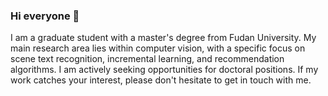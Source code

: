 ### Hi everyone 👋
I am a graduate student with a master's degree from Fudan University. My main research area lies within computer vision, with a specific focus on scene text recognition, incremental learning, and recommendation algorithms. I am actively seeking opportunities for doctoral positions. If my work catches your interest, please don't hesitate to get in touch with me.

<!--
**simplify23/simplify23** is a ✨ _special_ ✨ repository because its `README.md` (this file) appears on your GitHub profile.

Here are some ideas to get you started:

- 🔭 I’m currently working on ...
- 🌱 I’m currently learning ...
- 👯 I’m looking to collaborate on ...
- 🤔 I’m looking for help with ...
- 💬 Ask me about ...
- 📫 How to reach me: ...
- 😄 Pronouns: ...
- ⚡ Fun fact: ...
-->
